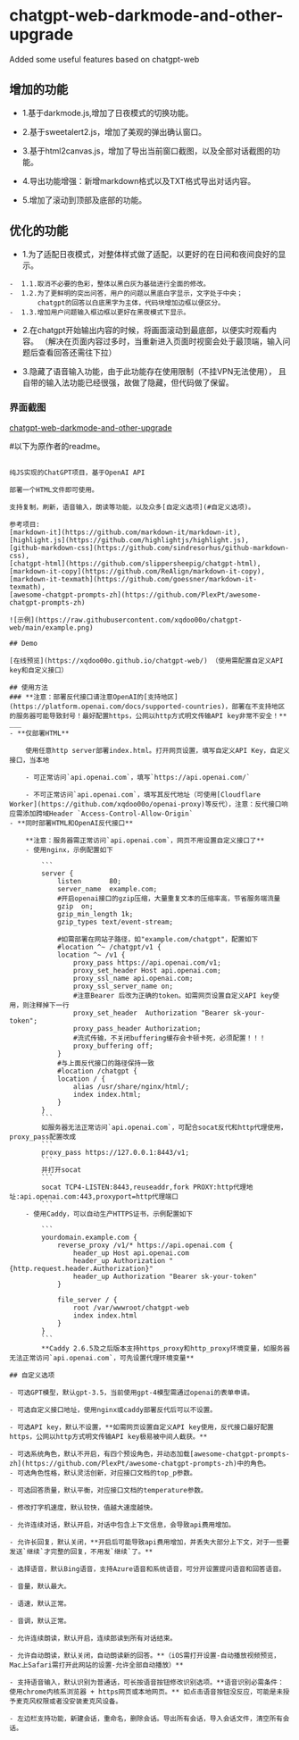 # chatgpt-web-darkmode-and-other-upgrade
Added some useful features based on chatgpt-web

## 增加的功能
- 1.基于darkmode.js,增加了日夜模式的切换功能。

- 2.基于sweetalert2.js，增加了美观的弹出确认窗口。

- 3.基于html2canvas.js，增加了导出当前窗口截图，以及全部对话截图的功能。

- 4.导出功能增强：新增markdown格式以及TXT格式导出对话内容。

- 5.增加了滚动到顶部及底部的功能。


## 优化的功能
- 1.为了适配日夜模式，对整体样式做了适配，以更好的在日间和夜间良好的显示。
```
-  1.1.取消不必要的色彩，整体以黑白灰为基础进行全面的修改。
-  1.2.为了更鲜明的突出问答，用户的问题以黑底白字显示，文字处于中央；
       chatgpt的回答以白底黑字为主体，代码块增加边框以便区分。
-  1.3.增加用户问题输入框边框以更好在黑夜模式下显示。
```
- 2.在chatgpt开始输出内容的时候，将画面滚动到最底部，以便实时观看内容。
  （解决在页面内容过多时，当重新进入页面时视窗会处于最顶端，输入问题后查看回答还需往下拉）

- 3.隐藏了语音输入功能，由于此功能存在使用限制（不挂VPN无法使用），
  且自带的输入法功能已经很强，故做了隐藏，但代码做了保留。

### 界面截图

[chatgpt-web-darkmode-and-other-upgrade](https://github.com/TaiYouWeb/chatgpt-web-darkmode-and-other-upgrade/edit/main/img.png)


#以下为原作者的readme。

``````

纯JS实现的ChatGPT项目，基于OpenAI API

部署一个HTML文件即可使用。

支持复制，刷新，语音输入，朗读等功能，以及众多[自定义选项](#自定义选项)。

参考项目: 
[markdown-it](https://github.com/markdown-it/markdown-it), 
[highlight.js](https://github.com/highlightjs/highlight.js), 
[github-markdown-css](https://github.com/sindresorhus/github-markdown-css), 
[chatgpt-html](https://github.com/slippersheepig/chatgpt-html), 
[markdown-it-copy](https://github.com/ReAlign/markdown-it-copy), 
[markdown-it-texmath](https://github.com/goessner/markdown-it-texmath), 
[awesome-chatgpt-prompts-zh](https://github.com/PlexPt/awesome-chatgpt-prompts-zh)

![示例](https://raw.githubusercontent.com/xqdoo00o/chatgpt-web/main/example.png)

## Demo

[在线预览](https://xqdoo00o.github.io/chatgpt-web/) （使用需配置自定义API key和自定义接口）

## 使用方法
### **注意：部署反代接口请注意OpenAI的[支持地区](https://platform.openai.com/docs/supported-countries)，部署在不支持地区的服务器可能导致封号！最好配置https，公网以http方式明文传输API key非常不安全！**
___
- **仅部署HTML**

    使用任意http server部署index.html。打开网页设置，填写自定义API Key，自定义接口，当本地

    - 可正常访问`api.openai.com`，填写`https://api.openai.com/`

    - 不可正常访问`api.openai.com`，填写其反代地址（可使用[Cloudflare Worker](https://github.com/xqdoo00o/openai-proxy)等反代），注意：反代接口响应需添加跨域Header `Access-Control-Allow-Origin`
- **同时部署HTML和OpenAI反代接口**

    **注意：服务器需正常访问`api.openai.com`，网页不用设置自定义接口了**
    - 使用nginx，示例配置如下

        ```
        server {
            listen       80;
            server_name  example.com;
            #开启openai接口的gzip压缩，大量重复文本的压缩率高，节省服务端流量
            gzip  on;
            gzip_min_length 1k;
            gzip_types text/event-stream;

            #如需部署在网站子路径，如"example.com/chatgpt"，配置如下
            #location ^~ /chatgpt/v1 {
            location ^~ /v1 {
                proxy_pass https://api.openai.com/v1;
                proxy_set_header Host api.openai.com;
                proxy_ssl_name api.openai.com;
                proxy_ssl_server_name on;
                #注意Bearer 后改为正确的token。如需网页设置自定义API key使用，则注释掉下一行
                proxy_set_header  Authorization "Bearer sk-your-token";
                proxy_pass_header Authorization;
                #流式传输，不关闭buffering缓存会卡顿卡死，必须配置！！！
                proxy_buffering off;
            }
            #与上面反代接口的路径保持一致
            #location /chatgpt {
            location / {
                alias /usr/share/nginx/html/;
                index index.html;
            }
        }
        ```
        如服务器无法正常访问`api.openai.com`，可配合socat反代和http代理使用，proxy_pass配置改成
        ```
        proxy_pass https://127.0.0.1:8443/v1;
        ```
        并打开socat
        ```
        socat TCP4-LISTEN:8443,reuseaddr,fork PROXY:http代理地址:api.openai.com:443,proxyport=http代理端口
        ```
    - 使用Caddy，可以自动生产HTTPS证书，示例配置如下

        ```
        yourdomain.example.com {
            reverse_proxy /v1/* https://api.openai.com {
                header_up Host api.openai.com
                header_up Authorization "{http.request.header.Authorization}"
                header_up Authorization "Bearer sk-your-token"
            }

            file_server / {
                root /var/wwwroot/chatgpt-web
                index index.html
            }
        }
        ```
        **Caddy 2.6.5及之后版本支持https_proxy和http_proxy环境变量，如服务器无法正常访问`api.openai.com`，可先设置代理环境变量**

## 自定义选项

- 可选GPT模型，默认gpt-3.5，当前使用gpt-4模型需通过openai的表单申请。

- 可选自定义接口地址，使用nginx或caddy部署反代后可以不设置。

- 可选API key，默认不设置，**如需网页设置自定义API key使用，反代接口最好配置https，公网以http方式明文传输API key极易被中间人截获。**

- 可选系统角色，默认不开启，有四个预设角色，并动态加载[awesome-chatgpt-prompts-zh](https://github.com/PlexPt/awesome-chatgpt-prompts-zh)中的角色。
- 可选角色性格，默认灵活创新，对应接口文档的top_p参数。

- 可选回答质量，默认平衡，对应接口文档的temperature参数。

- 修改打字机速度，默认较快，值越大速度越快。

- 允许连续对话，默认开启，对话中包含上下文信息，会导致api费用增加。

- 允许长回复，默认关闭，**开启后可能导致api费用增加，并丢失大部分上下文，对于一些要发送`继续`才完整的回复，不用发`继续`了。**

- 选择语音，默认Bing语音，支持Azure语音和系统语音，可分开设置提问语音和回答语音。

- 音量，默认最大。

- 语速，默认正常。

- 音调，默认正常。

- 允许连续朗读，默认开启，连续郎读到所有对话结束。

- 允许自动朗读，默认关闭，自动朗读新的回答。**（iOS需打开设置-自动播放视频预览，Mac上Safari需打开此网站的设置-允许全部自动播放）**

- 支持语音输入，默认识别为普通话，可长按语音按钮修改识别选项。**语音识别必需条件：使用chrome内核系浏览器 + https网页或本地网页。** 如点击语音按钮没反应，可能是未授予麦克风权限或者没安装麦克风设备。

- 左边栏支持功能，新建会话，重命名，删除会话。导出所有会话，导入会话文件，清空所有会话。
``````
